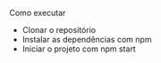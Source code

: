 Como executar<br/>
  - Clonar o repositório<br/>
  - Instalar as dependências com npm<br/>
  - Iniciar o projeto com npm start<br/>
